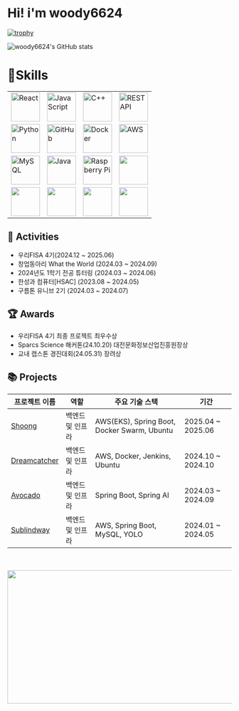 # Hi! i'm woody6624 


[![trophy](https://github-profile-trophy.vercel.app/?username=woody6624)](https://github.com/woody6624/github-profile-trophy)


![woody6624's GitHub stats](https://github-readme-stats.vercel.app/api?username=woody6624&show_icons=true&theme=radical)

# 💪Skills
<table style="border-collapse: collapse;">
  <tr>
    <td><img src="https://techstack-generator.vercel.app/react-icon.svg" alt="React" width="65" height="65" /></td>
    <td><img src="https://techstack-generator.vercel.app/js-icon.svg" alt="JavaScript" width="65" height="65" /></td>
    <td><img src="https://techstack-generator.vercel.app/cpp-icon.svg" alt="C++" width="65" height="65" /></td>
    <td><img src="https://techstack-generator.vercel.app/restapi-icon.svg" alt="REST API" width="65" height="65" /></td>
  </tr>
  <tr>
    <td><img src="https://techstack-generator.vercel.app/python-icon.svg" alt="Python" width="65" height="65" /></td>
    <td><img src="https://techstack-generator.vercel.app/github-icon.svg" alt="GitHub" width="65" height="65" /></td>
    <td><img src="https://techstack-generator.vercel.app/docker-icon.svg" alt="Docker" width="65" height="65" /></td>
    <td><img src="https://techstack-generator.vercel.app/aws-icon.svg" alt="AWS" width="65" height="65" /></td>
  </tr>
  <tr>
    <td><img src="https://techstack-generator.vercel.app/mysql-icon.svg" alt="MySQL" width="65" height="65" /></td>
    <td><img src="https://techstack-generator.vercel.app/java-icon.svg" alt="Java" width="65" height="65" /></td>
    <td><img src="https://techstack-generator.vercel.app/raspberrypi-icon.svg" alt="Raspberry Pi" width="65" height="65" /></td>
    <td><img src="https://skillicons.dev/icons?i=elasticsearch"  width="65" height="65"/></td>
  </tr>
  <tr>
    <td><img src="https://skillicons.dev/icons?i=githubactions"  width="65" height="65"/></td>
    <td><img src="https://skillicons.dev/icons?i=jenkins"  width="65" height="65"/></td>
    <td><img src="https://skillicons.dev/icons?i=linux"  width="65" height="65"/></td>
    <td><img src="https://skillicons.dev/icons?i=spring"  width="65" height="65"/></td>
  </tr>
  
</table>

## 🎒 Activities
- 우리FISA 4기(2024.12 ~ 2025.06)
- 창업동아리 What the World (2024.03 ~ 2024.09)
- 2024년도 1학기 전공 튜터링 (2024.03 ~ 2024.06)
- 한성과 컴퓨터[HSAC] (2023.08 ~ 2024.05)
- 구름톤 유니브 2기 (2024.03 ~ 2024.07)

## 🏆 Awards
- 우리FISA 4기 최종 프로젝트 최우수상
- Sparcs Science 해커톤(24.10.20) 대전문화정보산업진흥원장상
- 교내 캡스톤 경진대회(24.05.31) 장려상
## 📚 Projects

| **프로젝트 이름**                                                                 | **역할**         | **주요 기술 스택**                              | **기간**       |
|-----------------------------------------------------------------------------------|------------------|------------------------------------------------|----------------|
| [Shoong](https://github.com/SHOONG-SHOONG)                                        | 백엔드 및 인프라 | AWS(EKS), Spring Boot, Docker Swarm, Ubuntu     | 2025.04 ~ 2025.06 |
| [Dreamcatcher](https://github.com/Sparcs-Science-Hackathon-2024-A14)              | 백엔드 및 인프라 | AWS, Docker, Jenkins, Ubuntu                    | 2024.10 ~ 2024.10 |
| [Avocado](https://github.com/Avocado-HSU/Avocado-Backend)                         | 백엔드 및 인프라 | Spring Boot, Spring AI                          | 2024.03 ~ 2024.09 |
| [Sublindway](https://github.com/woody6624/Backend_Sublindway_Server)              | 백엔드 및 인프라 | AWS, Spring Boot, MySQL, YOLO                   | 2024.01 ~ 2024.05 |


<br>
<br>
<a href="https://github.com/devxb/gitanimals">
<img
  src="https://render.gitanimals.org/farms/woody6624"
  width="600"
  height="300"
/>
</a>
